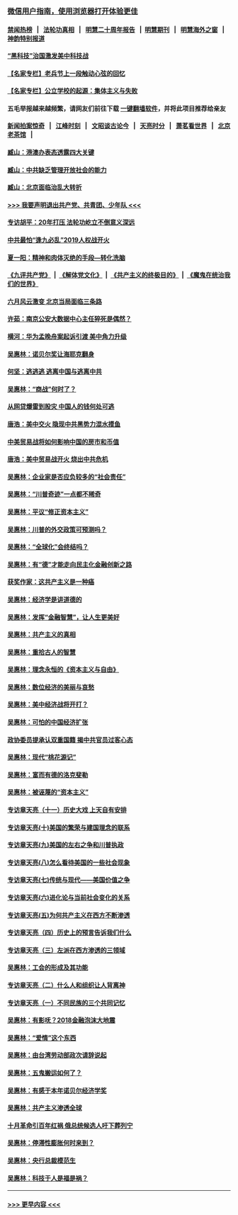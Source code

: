 ### [微信用户指南，使用浏览器打开体验更佳](https://github.com/gfw-breaker/banned-news1/blob/master/indexes/wechat-guide.md?t=0)
#### [禁闻热榜](热点新闻.md?t=0)  &nbsp;&nbsp;|&nbsp;&nbsp; [法轮功真相](https://github.com/gfw-breaker/truth/blob/master/README.md?t=0) &nbsp;&nbsp;|&nbsp;&nbsp; [明慧二十周年报告](https://github.com/gfw-breaker/mh-reports/blob/master/README.md?t=0) &nbsp;&nbsp;|&nbsp;&nbsp;[明慧期刊](https://github.com/gfw-breaker/mh-qikan) &nbsp;&nbsp;|&nbsp;&nbsp; [明慧海外之窗](https://github.com/gfw-breaker/mh-news/blob/master/README.md?t=0) &nbsp;&nbsp;|&nbsp;&nbsp; [神韵特别报道](https://github.com/gfw-breaker/mh-news/blob/master/shenyun.md?t=0)
#### [“黑科技”治国激发美中科技战](../pages/nsc423/n11638056.md?t=02080744) 
#### [【名家专栏】老兵节上一段触动心弦的回忆](../pages/nsc423/n11646016.md?t=02080744) 
#### [【名家专栏】公立学校的起源：集体主义与失败](../pages/nsc423/n11601833.md?t=02080744) 
#### 五毛举报越来越频繁，请网友们前往下载 [一键翻墙软件](https://github.com/gfw-breaker/ssr-accounts)，并将此项目推荐给亲友
#### [新闻拍案惊奇](https://github.com/gfw-breaker/banned-news1/blob/master/pages/link4.md) &nbsp;&nbsp;|&nbsp;&nbsp; [江峰时刻](https://github.com/gfw-breaker/banned-news1/blob/master/pages/link4.md) &nbsp;&nbsp;|&nbsp;&nbsp; [文昭谈古论今](https://github.com/gfw-breaker/banned-news1/blob/master/pages/link4.md) &nbsp;&nbsp;|&nbsp;&nbsp; [天亮时分](https://github.com/gfw-breaker/banned-news1/blob/master/pages/link4.md) &nbsp;&nbsp;|&nbsp;&nbsp; [萧茗看世界](https://github.com/gfw-breaker/banned-news1/blob/master/pages/link4.md) &nbsp;&nbsp;|&nbsp;&nbsp; [北京老茶馆](https://github.com/gfw-breaker/banned-news1/blob/master/pages/link4.md) &nbsp;&nbsp;|&nbsp;&nbsp; 
#### [臧山：港澳办表态透露四大关键](../pages/nsc423/n11421628.md?t=02080744) 
#### [臧山：中共缺乏管理开放社会的能力](../pages/nsc423/n11407457.md?t=02080744) 
#### [臧山：北京面临治乱大转折](../pages/nsc423/n11406895.md?t=02080744) 
#### [>>> 我要声明退出共产党、共青团、少年队 <<<](https://github.com/begood0513/goodnews/blob/master/quit/letter.md) 
#### [专访胡平：20年打压 法轮功屹立不倒意义深远](../pages/nsc423/n11398800.md?t=02080744) 
#### [中共最怕“逢九必乱”2019人权战开火](../pages/nsc423/n11385248.md?t=02080744) 
#### [夏一阳：精神和肉体灭绝的手段—转化洗脑](../pages/nsc423/n11368250.md?t=02080744) 
#### [《九评共产党》](https://github.com/begood0513/9ping.md/blob/master/README.md) &nbsp;|&nbsp; [《解体党文化》](../../../../jtdwh.md/blob/master/README.md)  &nbsp;|&nbsp; [《共产主义的终极目的》](../../../../gczydzjmd.md/blob/master/README.md) &nbsp;|&nbsp; [《魔鬼在统治我们的世界》](../../../../mgztzwmdsj.md/blob/master/README.md) 
#### [六月风云激变 北京当局面临三条路](../pages/nsc423/n11313668.md?t=02080744) 
#### [许茹：南京公安大数据中心主任猝死是偶然？](../pages/nsc423/n11064744.md?t=02080744) 
#### [横河：华为孟晚舟案起诉引渡 美中角力升级](../pages/nsc423/n11027230.md?t=02080744) 
#### [吴惠林：诺贝尔奖让海耶克翻身](../pages/nsc423/n10890049.md?t=02080744) 
#### [何坚：逃逃逃 逃离中国与逃离中共](../pages/nsc423/n10592891.md?t=02080744) 
#### [吴惠林：“商战”何时了？](../pages/nsc423/n10573558.md?t=02080744) 
#### [从网贷爆雷到股灾 中国人的钱何处可逃](../pages/nsc423/n10572800.md?t=02080744) 
#### [唐浩：美中交火 隐现中共黑势力混水摸鱼](../pages/nsc423/n10544040.md?t=02080744) 
#### [中美贸易战将如何影响中国的房市和币值](../pages/nsc423/n10543697.md?t=02080744) 
#### [唐浩：美中贸易战开火 烧出中共危机](../pages/nsc423/n10540126.md?t=02080744) 
#### [吴惠林：企业家是否应负较多的“社会责任”](../pages/nsc423/n10535022.md?t=02080744) 
#### [吴惠林：“川普奇迹”一点都不稀奇](../pages/nsc423/n10512808.md?t=02080744) 
#### [吴惠林：平议“修正资本主义”](../pages/nsc423/n10495724.md?t=02080744) 
#### [吴惠林：川普的外交政策可预测吗？](../pages/nsc423/n10462387.md?t=02080744) 
#### [吴惠林：“全球化”会终结吗？](../pages/nsc423/n10452838.md?t=02080744) 
#### [吴惠林：有“德”才能走向民主化金融创新之路](../pages/nsc423/n10432292.md?t=02080744) 
#### [获奖作家：这共产主义是一种癌](../pages/nsc423/n10431541.md?t=02080744) 
#### [吴惠林：经济学是讲道德的](../pages/nsc423/n10398014.md?t=02080744) 
#### [吴惠林：发挥“金融智慧”，让人生更美好](../pages/nsc423/n10375019.md?t=02080744) 
#### [吴惠林：共产主义的真相](../pages/nsc423/n10351394.md?t=02080744) 
#### [吴惠林：重拾古人的智慧](../pages/nsc423/n10337691.md?t=02080744) 
#### [吴惠林：理念永恒的《资本主义与自由》](../pages/nsc423/n10316274.md?t=02080744) 
#### [吴惠林：数位经济的美丽与哀愁](../pages/nsc423/n10292946.md?t=02080744) 
#### [吴惠林：美中经济战将开打？](../pages/nsc423/n10258825.md?t=02080744) 
#### [吴惠林：可怕的中国经济扩张](../pages/nsc423/n10219147.md?t=02080744) 
#### [政协委员提承认双重国籍 揭中共官员过客心态](../pages/nsc423/n10208809.md?t=02080744) 
#### [吴惠林：现代“桃花源记”](../pages/nsc423/n10185234.md?t=02080744) 
#### [吴惠林：富而有德的洛克斐勒](../pages/nsc423/n10142264.md?t=02080744) 
#### [吴惠林：被诬蔑的“资本主义”](../pages/nsc423/n10124816.md?t=02080744) 
#### [专访章天亮（十一）历史大戏 上天自有安排](../pages/nsc423/n10094905.md?t=02080744) 
#### [专访章天亮(十)美国的繁荣与建国理念的联系](../pages/nsc423/n10094899.md?t=02080744) 
#### [专访章天亮(九)美国的左右之争和川普执政](../pages/nsc423/n10094889.md?t=02080744) 
#### [专访章天亮(八)怎么看待美国的一些社会现象](../pages/nsc423/n10094857.md?t=02080744) 
#### [专访章天亮(七)传统与现代——美国价值之争](../pages/nsc423/n10093140.md?t=02080744) 
#### [专访章天亮(六)进化论与当前社会变化的关系](../pages/nsc423/n10092036.md?t=02080744) 
#### [专访章天亮(五)为何共产主义在西方不断渗透](../pages/nsc423/n10083620.md?t=02080744) 
#### [专访章天亮（四）历史上的预言告诉我们什么](../pages/nsc423/n10083606.md?t=02080744) 
#### [专访章天亮（三）左派在西方渗透的三领域](../pages/nsc423/n10081115.md?t=02080744) 
#### [吴惠林：工会的形成及其功能](../pages/nsc423/n10080633.md?t=02080744) 
#### [专访章天亮（二）什么人和组织让人背离神](../pages/nsc423/n10076637.md?t=02080744) 
#### [专访章天亮（一）不同民族的三个共同记忆](../pages/nsc423/n10074188.md?t=02080744) 
#### [吴惠林：有影呒？2018金融泡沫大地震](../pages/nsc423/n10040534.md?t=02080744) 
#### [吴惠林：“爱情”这个东西](../pages/nsc423/n10019423.md?t=02080744) 
#### [吴惠林：由台湾劳动部政次请辞说起](../pages/nsc423/n9979679.md?t=02080744) 
#### [吴惠林：五鬼搬运如何了？](../pages/nsc423/n9925338.md?t=02080744) 
#### [吴惠林：有感于本年诺贝尔经济学奖](../pages/nsc423/n9871883.md?t=02080744) 
#### [吴惠林：共产主义渗透全球](../pages/nsc423/n9812748.md?t=02080744) 
#### [十月革命引百年红祸 俄总统候选人吁下葬列宁](../pages/nsc423/n9810182.md?t=02080744) 
#### [吴惠林：停滞性膨胀何时来到？](../pages/nsc423/n9764136.md?t=02080744) 
#### [吴惠林：央行总裁模范生](../pages/nsc423/n9728134.md?t=02080744) 
#### [吴惠林：科技于人是福是祸？](../pages/nsc423/n9672982.md?t=02080744) 

----
#### [ >>> 更早内容 <<< ](../indexes/nsc423-earlier.md)
